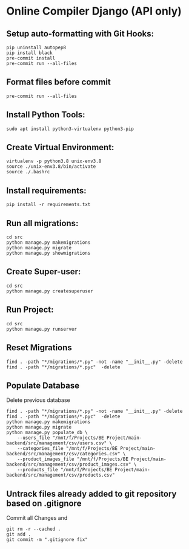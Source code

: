 # Online Compiler Django (API only)

## Setup auto-formatting with Git Hooks:
```
pip uninstall autopep8
pip install black
pre-commit install
pre-commit run --all-files
```

## Format files before commit
```
pre-commit run --all-files
```

## Install Python Tools:
```
sudo apt install python3-virtualenv python3-pip
```

## Create Virtual Environment:
```
virtualenv -p python3.8 unix-env3.8
source ./unix-env3.8/bin/activate
source ./.bashrc
```

## Install requirements:
```
pip install -r requirements.txt
```

## Run all migrations:
```
cd src
python manage.py makemigrations
python manage.py migrate
python manage.py showmigrations
```

## Create Super-user:
```
cd src
python manage.py createsuperuser
```

## Run Project:
```
cd src
python manage.py runserver
```

## Reset Migrations
```
find . -path "*/migrations/*.py" -not -name "__init__.py" -delete
find . -path "*/migrations/*.pyc"  -delete
```

## Populate Database
Delete previous database
```
find . -path "*/migrations/*.py" -not -name "__init__.py" -delete
find . -path "*/migrations/*.pyc"  -delete
python manage.py makemigrations
python manage.py migrate
python manage.py populate_db \
    --users_file "/mnt/f/Projects/BE Project/main-backend/src/management/csv/users.csv" \
    --categories_file "/mnt/f/Projects/BE Project/main-backend/src/management/csv/categories.csv" \
    --product_images_file "/mnt/f/Projects/BE Project/main-backend/src/management/csv/product_images.csv" \
    --products_file "/mnt/f/Projects/BE Project/main-backend/src/management/csv/products.csv"
```

## Untrack files already added to git repository based on .gitignore
Commit all Changes and
```
git rm -r --cached .
git add .
git commit -m ".gitignore fix"
```
